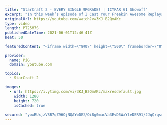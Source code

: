 ```yaml
---
title: "StarCraft 2 - EVERY SINGLE UPGRADE! | ICYFAR G1 Showoff"
excerpt: "In this week’s episode of I Cast Your Freakin Awesome Replays (ICYFAR) players sent in their StarCraft 2 replays where they get as many upgrades as possible (Showoff)! Here’s a fun game of protoss versus zerg completing the challenge in humorous fashion.   NEW ICYFAR CHALLENGE: \"Backstab Butcher\" - Backstab"
originalUrl: https://youtube.com/watch?v=3KJ_B2QmAKc
type: video
length: PT25M7S
publishedDateTime: 2021-06-01T12:46:41Z
heat: 50

featuredContent: "<iframe width=\"800\" height=\"500\" frameborder=\"0\" src=\"https://www.youtube.com/embed/3KJ_B2QmAKc\" allow=\"accelerometer; autoplay; encrypted-media; gyroscope; picture-in-picture\" allowfullscreen></iframe>"

provider:
  name: PiG
  domain: youtube.com

topics:
  - StarCraft 2

images:
  - url: https://i.ytimg.com/vi/3KJ_B2QmAKc/maxresdefault.jpg
    width: 1280
    height: 720
    isCached: true

secured: "yoxRUxjzVBB7qZ96OjNQAYwDE2/Oi8g0macVa3EvD5WxYteDER91/2JqQrqs4RGYNnUEFlWLaIuxeHWsbX9hzAVIUdCHl3sTf6kjIEb1SIeQkxmVEN7WjpgRAsLJszTVCe3jjPMnNYX6P+kkvj6w/5hsNbF3krppO5d164Gv8Pi4OnCeQnGAs8uM62PEbsQgVqYbE+WQYRMcOMIHRAge196jekIWJR3EFsh3IWIt1537m1o1N8milutnKfxnVQJqWeBXyrW7cCMl+Kp5thKKfTfhK46SVqXjUtZSkyLIyDm+Gyi6+mH3yJ8YLYzidcQNe1MX+Tfxj5S7PK8nPPVLJbSvbroUEu7PnIp73SCaVOr2VqAKoYfDMntmK8xS6I46QxfLnu09l4/hn6XidjWcaGlmd1y2pWAZnMQbl9KTYBI=;DNE8UDkfNSKV7uQPGnAOaw=="
---
```


